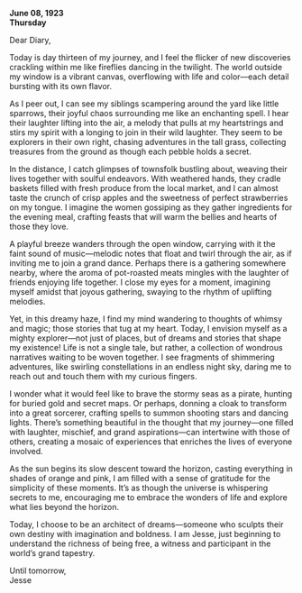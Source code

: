 
**June 08, 1923**  
**Thursday**  

Dear Diary,

Today is day thirteen of my journey, and I feel the flicker of new discoveries crackling within me like fireflies dancing in the twilight. The world outside my window is a vibrant canvas, overflowing with life and color—each detail bursting with its own flavor.

As I peer out, I can see my siblings scampering around the yard like little sparrows, their joyful chaos surrounding me like an enchanting spell. I hear their laughter lifting into the air, a melody that pulls at my heartstrings and stirs my spirit with a longing to join in their wild laughter. They seem to be explorers in their own right, chasing adventures in the tall grass, collecting treasures from the ground as though each pebble holds a secret.

In the distance, I catch glimpses of townsfolk bustling about, weaving their lives together with soulful endeavors. With weathered hands, they cradle baskets filled with fresh produce from the local market, and I can almost taste the crunch of crisp apples and the sweetness of perfect strawberries on my tongue. I imagine the women gossiping as they gather ingredients for the evening meal, crafting feasts that will warm the bellies and hearts of those they love.

A playful breeze wanders through the open window, carrying with it the faint sound of music—melodic notes that float and twirl through the air, as if inviting me to join a grand dance. Perhaps there is a gathering somewhere nearby, where the aroma of pot-roasted meats mingles with the laughter of friends enjoying life together. I close my eyes for a moment, imagining myself amidst that joyous gathering, swaying to the rhythm of uplifting melodies.

Yet, in this dreamy haze, I find my mind wandering to thoughts of whimsy and magic; those stories that tug at my heart. Today, I envision myself as a mighty explorer—not just of places, but of dreams and stories that shape my existence! Life is not a single tale, but rather, a collection of wondrous narratives waiting to be woven together. I see fragments of shimmering adventures, like swirling constellations in an endless night sky, daring me to reach out and touch them with my curious fingers.

I wonder what it would feel like to brave the stormy seas as a pirate, hunting for buried gold and secret maps. Or perhaps, donning a cloak to transform into a great sorcerer, crafting spells to summon shooting stars and dancing lights. There’s something beautiful in the thought that my journey—one filled with laughter, mischief, and grand aspirations—can intertwine with those of others, creating a mosaic of experiences that enriches the lives of everyone involved.

As the sun begins its slow descent toward the horizon, casting everything in shades of orange and pink, I am filled with a sense of gratitude for the simplicity of these moments. It’s as though the universe is whispering secrets to me, encouraging me to embrace the wonders of life and explore what lies beyond the horizon. 

Today, I choose to be an architect of dreams—someone who sculpts their own destiny with imagination and boldness. I am Jesse, just beginning to understand the richness of being free, a witness and participant in the world’s grand tapestry.

Until tomorrow,  
Jesse
